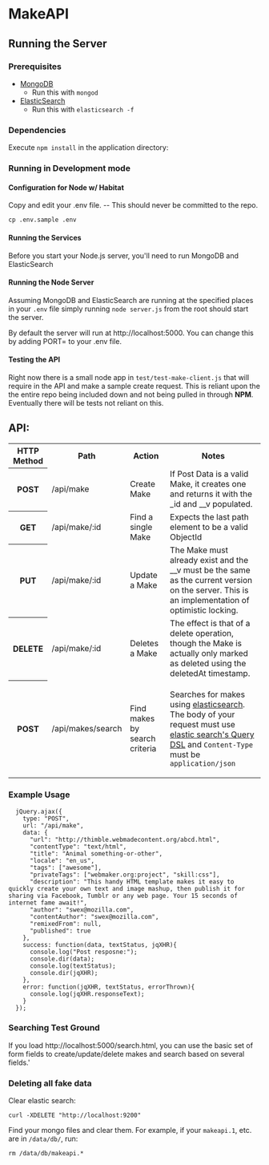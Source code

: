 # MakeAPI

## Running the Server

### Prerequisites

- [MongoDB](http://www.mongodb.org/)
  - Run this with `mongod`
- [ElasticSearch](http://www.elasticsearch.org/)
  - Run this with `elasticsearch -f`

### Dependencies

Execute `npm install` in the application directory:


### Running in Development mode

#### Configuration for Node w/ Habitat

Copy and edit your .env file. -- This should never be committed to the repo.

```
cp .env.sample .env
```

#### Running the Services

Before you start your Node.js server, you'll need to run MongoDB and ElasticSearch

#### Running the Node Server

Assuming MongoDB and ElasticSearch are running at the specified places in your `.env` file simply running `node server.js` from the root should start the server.


By default the server will run at http://localhost:5000. You can change this by adding PORT=<port> to your .env file.

#### Testing the API

Right now there is a small node app in `test/test-make-client.js` that will require in the API and make a sample create request. This is reliant upon the the entire repo being included down and not being pulled in through **NPM**. Eventually there will be tests not reliant on this.

## API:

<table>
  <tr>
    <th>HTTP Method</th>
    <th>Path</th>
    <th>Action</th>
    <th>Notes</th>
  </tr>
  <tr>
    <th>POST</th>
    <td>/api/make</td>
    <td>Create Make</td>
    <td>If Post Data is a valid Make, it creates one and returns it with the _id and __v populated.</td>
  </tr>
  <tr>
    <th>GET</th>
    <td>/api/make/:id</td>
    <td>Find a single Make</td>
    <td>Expects the last path element to be a valid ObjectId</td>
  </tr>
  <tr>
    <th>PUT</th>
    <td>/api/make/:id</td>
    <td>Update a Make</td>
    <td>The Make must already exist and the __v must be the same as the current version on the server. This is an implementation of optimistic locking.</td>
  </tr>
  <tr>
    <th>DELETE</th>
    <td>/api/make/:id</td>
    <td>Deletes a Make</td>
    <td>The effect is that of a delete operation, though the Make is actually only marked as deleted using the deletedAt timestamp.</td>
  </tr>
  <tr>
    <th>POST</th>
    <td>/api/makes/search</td>
    <td>Find makes by search criteria</td>
    <td><p>Searches for makes using <a href="http://www.elasticsearch.org">elasticsearch</a>. The body of your request must use <a href="http://www.elasticsearch.org/guide/reference/query-dsl/">elastic search's Query DSL</a> and <code>Content-Type</code> must be <code>application/json</code></p></td>
  </tr>
</table>


### Example Usage

```
  jQuery.ajax({
    type: "POST",
    url: "/api/make",
    data: {
      "url": "http://thimble.webmadecontent.org/abcd.html",
      "contentType": "text/html",
      "title": "Animal something-or-other",
      "locale": "en_us",
      "tags": ["awesome"],
      "privateTags": ["webmaker.org:project", "skill:css"],
      "description": "This handy HTML template makes it easy to quickly create your own text and image mashup, then publish it for sharing via Facebook, Tumblr or any web page. Your 15 seconds of internet fame await!",
      "author": "swex@mozilla.com",
      "contentAuthor": "swex@mozilla.com",
      "remixedFrom": null,
      "published": true
    },
    success: function(data, textStatus, jqXHR){
      console.log("Post resposne:");
      console.dir(data);
      console.log(textStatus);
      console.dir(jqXHR);
    },
    error: function(jqXHR, textStatus, errorThrown){
      console.log(jqXHR.responseText);
    }
  });
```

### Searching Test Ground

If you load http://localhost:5000/search.html, you can use the basic set of form fields to create/update/delete makes and search based on several fields.'

### Deleting all fake data

Clear elastic search:

`curl -XDELETE "http://localhost:9200"`

Find your mongo files and clear them. For example, if your `makeapi.1`, etc. are in `/data/db/`, run:

`rm /data/db/makeapi.*`
